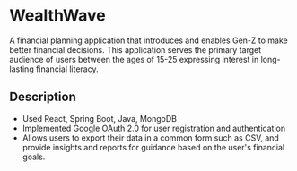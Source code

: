 # WealthWave

A financial planning application that introduces and enables Gen-Z to make better financial decisions. This application serves the primary target audience of users between the ages of 15-25 expressing interest in long-lasting financial literacy.

## Description

* Used React, Spring Boot, Java, MongoDB 
* Implemented Google OAuth 2.0 for user registration and authentication
* Allows users to export their data in a common form such as CSV, and provide insights and reports for guidance based on the user's financial goals.



